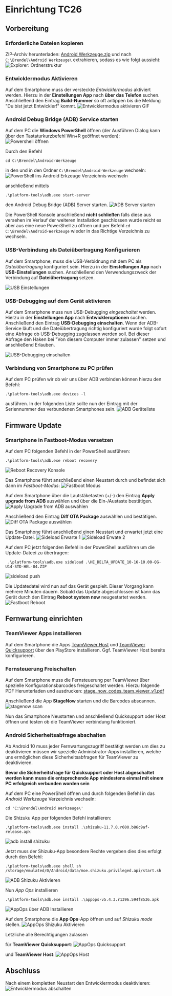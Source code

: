 # Einrichtung TC26

## Vorbereitung

### Erforderliche Dateien kopieren
ZIP-Archiv herunterladen: [Android Werkzeuge.zip](https://github.com/rolschewsky/zebra/blob/master/Android%20Werkzeuge.zip?raw=true) und nach `C:\Brendel\Android Werkzeuge\` extrahieren, sodass es wie folgt aussieht:  
![Explorer: Ordnerstruktur](https://github.com/rolschewsky/zebra/blob/master/pics/explorer_android_werkzeuge.png?raw=true)



### Entwicklermodus Aktivieren
Auf dem Smartphone muss der versteckte _Entwicklermodus_ aktiviert werden. Hierzu in der **Einstellungen App** nach **über das Telefon** suchen. Anschließend den Eintrag **Build-Nummer** so oft antippen bis die Meldung "Du bist jetzt Entwickler!" kommt.
![Entwicklermodus aktivieren GIF](https://github.com/rolschewsky/zebra/blob/master/vids/Entwicklermodus.gif?raw=true)

### Android Debug Bridge (ADB) Service starten
Auf dem PC die **Windows PowerShell** öffnen (der Ausführen Dialog kann über den Tastaturkurzbefehl Win+R geöffnet werden):  
![Powershell öffnen](https://github.com/rolschewsky/zebra/blob/master/pics/powershell_ausfuehren.png?raw=true)
 
 Durch den Befehl 
```
cd C:\Brendel\Android-Werkzeuge
``` 
in den  und in den Ordner `C:\Brendel\Android-Werkzeuge` wechseln:![PowerShell ins Android Erkzeuge Verzeichnis wechseln](https://github.com/rolschewsky/zebra/blob/master/pics/ps_cd_android_werkzeuge.png?raw=true)

anschließend mittels 
```
.\platform-tools\adb.exe start-server
```
den Android Debug Bridge (ADB) Server starten.
![ADB Server starten](https://github.com/rolschewsky/zebra/blob/master/pics/ps_start_adb.png?raw=true)

Die PowerShell Konsole anschließend **nicht schließen** falls diese aus versehen im Verlauf der weiteren Installation geschlossen wurde reicht es aber aus eine neue PowerShell zu öffnen und per Befehl `cd C:\Brendel\Android-Werkzeuge` wieder in das Richtige Verzeichnis zu wechseln.

### USB-Verbindung als Dateiübertragung Konfigurieren
Auf dem Smartphone, muss die USB-Verbidnung mit dem PC als _Dateiübertragung_ konfiguriert sein. Hierzu in der **Einstellungen App** nach **USB-Einstellungen** suchen. Anschließend den Verwendungszweck der Verbindung auf **Dateiübertragung** setzen.

![USB Einstellungen](https://github.com/rolschewsky/zebra/blob/master/vids/USB%20Einstellen.gif?raw=true) 

### USB-Debugging auf dem Gerät aktivieren
Auf dem Smartphone muss nun USB-Debugging _eingeschaltet_ werden. Hierzu in der **Einstellungen App** nach **Entwickleroptionen** suchen. Anschließend den Eintrag **USB-Debugging einschalten**. Wenn der ADB-Service läuft und die Dateiübertragung richtig konfiguriert wurde folgt sofort eine Abfrage ob USB-Debugging zugelassen werden soll. Bei dieser Abfrage den Haken bei "Von diesem Computer immer zulassen" setzen und anschließend Erlauben.

![USB-Debugging einschalten](https://github.com/rolschewsky/zebra/blob/master/vids/usb_debugging_einschalten.gif?raw=true)

### Verbindung von Smartphone zu PC prüfen
Auf dem PC prüfen wir ob wir uns über ADB verbinden können hierzu den Befehl:
```
.\platform-tools\adb.exe devices -l
```
ausführen. In der folgenden Liste sollte nun der Eintrag mit der Seriennummer des verbundenen Smartphones sein.
![ADB Geräteliste](https://github.com/rolschewsky/zebra/blob/master/pics/adb_list_devices.png?raw=true)


## Firmware Update

### Smartphone in Fastboot-Modus versetzen
Auf dem PC folgenden Befehl in der PowerShell ausführen:
```
.\platform-tools\adb.exe reboot recovery
```
![Reboot Recovery Konsole](https://github.com/rolschewsky/zebra/blob/master/pics/adb_reboot_recovery.png?raw=true)


Das Smartphone führt anschließend einen Neustart durch und befindet sich dann im _Fastboot-Modus_:
![Fastboot Modus](https://github.com/rolschewsky/zebra/blob/master/pics/fastboot-mode.png?raw=true)

Auf dem Smartphone über die Lautstäketasten (+/-) den Eintrag **Apply upgrade from ADB** auswählen und über die Ein-/Austaste bestätigen. 
![Apply Upgrade from ADB auswählen](https://github.com/rolschewsky/zebra/blob/master/pics/adb_upgrade_adb.png?raw=true)

Anschließend den Eintrag **Diff OTA Package** auswählen und bestätigen.
![Diff OTA Package auswählen](https://github.com/rolschewsky/zebra/blob/master/pics/adv_diff_ota.png?raw=true)

Das Smartphone führt anschließend einen Neustart und erwartet jetzt eine Update-Datei.
![Sideload Erwarte 1](https://github.com/rolschewsky/zebra/blob/master/pics/adb_erwarte_sideload_device.png?raw=true)
![Sideload Erwate 2](https://github.com/rolschewsky/zebra/blob/master/pics/adb_erwarte_sideload.png?raw=true)

Auf dem PC jetzt folgenden Befehl in der PowerShell ausführen um die Update-Dateei zu übertragen:
```
 .\platform-tools\adb.exe sideload .\HE_DELTA_UPDATE_10-16-10.00-QG-U14-STD-HEL-04.ZIP
```
![sideload push](https://github.com/rolschewsky/zebra/blob/master/pics/adb_sideload.png?raw=true)

Die Updatedatei wird nun auf das Gerät gespielt. Dieser Vorgang kann mehrere Minuten dauern. Sobald das Update abgeschlossen ist kann das Gerät durch den Eintrag **Reboot system now** neugestartet werden.
![Fastboot Reboot](https://github.com/rolschewsky/zebra/blob/master/pics/fastboot_reboot.png?raw=true)

## Fernwartung einrichten

### TeamViewer Apps installieren
Auf dem Smartphone die Apps [TeamViewer Host](https://play.google.com/store/apps/details?id=com.teamviewer.host.market&hl=de&gl=US) und [TeamViewer Quicksupport](https://play.google.com/store/apps/details?id=com.teamviewer.quicksupport.market&hl=de&gl=US) über den PlayStore installieren. Ggf. TeamViewer Host bereits konfigurieren.

### Fernsteuerung Freischalten
Auf dem Smartphone muss die Fernsteuerung per TeamViewer über spezielle Konfigurationsbarcodes freigeschaltet werden. 
Hierzu folgende PDF Herunterladen und ausdrucken: [stage_now_codes_team_viewer_v1.pdf](https://github.com/rolschewsky/zebra/blob/master/docs/stage_now_codes_team_viewer_v1.pdf?raw=true)

Anschließend die App **StageNow** starten und die Barcodes abscannen.
![stagenow scan](https://github.com/rolschewsky/zebra/blob/master/vids/stagenow_scan.gif?raw=true)

Nun das Smartphone Neustarten und anschließend Quicksupport oder Host öffnen und testen ob die TeamViewer verbindung funktioniert.

### Android Sicherheitsabfrage abschalten
Ab Android 10 muss jeder Fernwartungszugriff bestätigt werden um dies zu deaktivieren müssen wir spezielle Administrator-Apps installieren, welche uns ermöglichen diese Sicherheitsabfragen für TeamViewer zu deaktivieren.

**Bevor die Sicherheitsfrage für  Quicksupport oder Host abgeschaltet werden kann muss die entsprechende App mindestens einmal mit einem PC erfolgreich verbunden worden sein**

Auf dem PC eine PowerShell öffnen und durch folgenden Befehl in das _Android Werkzeuge_ Verzeichnis wechseln:
```
cd 'C:\Brendel\Android Werkzeuge\'
```

Die Shizuku App per folgenden Befehl installieren:
```
.\platform-tools\adb.exe install .\shizuku-11.7.0.r600.b86c9af-release.apk
```
![adb install shizuku](https://github.com/rolschewsky/zebra/blob/master/pics/install_shizku.png?raw=true)
 
 Jetzt muss der Shizuku-App besondere Rechte vergeben dies dies erfolgt durch den Befehl:
```
.\platform-tools\adb.exe shell sh /storage/emulated/0/Android/data/moe.shizuku.privileged.api/start.sh
```
![ADB Shizuku Aktivieren](https://github.com/rolschewsky/zebra/blob/master/pics/adb_shizuku_enable.png?raw=true)

Nun _App Ops_ installieren 
```
.\platform-tools\adb.exe install .\appops-v5.4.3.r1396.594f8536.apk
```
![AppOps über ADB Installieren](https://github.com/rolschewsky/zebra/blob/master/pics/adb_install_appops.png?raw=true)

Auf dem Smartphone die **App Ops**-App öffnen und auf _Shizuku mode_ stellen.
![AppOps Shizuku Aktivieren](https://github.com/rolschewsky/zebra/blob/master/vids/appops_shizuku.gif?raw=true)

Letzliche alle Berechtigungen zulassen 

für **TeamViewer Quicksupport**:
![AppOps Quicksupport](https://github.com/rolschewsky/zebra/blob/master/vids/appops_quicksupport.gif?raw=true)

 und **TeamViewer Host**:
![AppOps Host](https://github.com/rolschewsky/zebra/blob/master/vids/appops_host.gif?raw=true)

## Abschluss
Nach einem kompletten Neustart den Entwicklermodus deaktivieren:
![Entwicklermodus abschalten](https://github.com/rolschewsky/zebra/blob/master/vids/entwicklermodus_abschalten.gif?raw=true)

